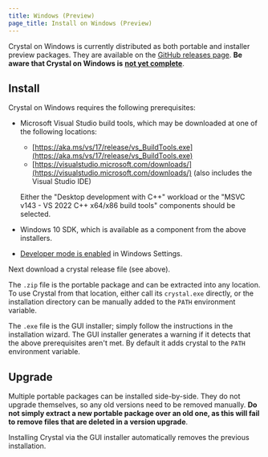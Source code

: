 ```yaml
---
title: Windows (Preview)
page_title: Install on Windows (Preview)
---
```


Crystal on Windows is currently distributed as both portable and installer preview packages. They are available on the [GitHub releases page](https://github.com/crystal-lang/crystal/releases). **Be aware that Crystal on Windows is** [**not yet complete**](https://github.com/crystal-lang/crystal/issues/5430).

## Install

Crystal on Windows requires the following prerequisites:

* Microsoft Visual Studio build tools, which may be downloaded at one of the following locations:

  * [https://aka.ms/vs/17/release/vs_BuildTools.exe](https://aka.ms/vs/17/release/vs_BuildTools.exe)
  * [https://visualstudio.microsoft.com/downloads/](https://visualstudio.microsoft.com/downloads/) (also includes the Visual Studio IDE)

  Either the "Desktop development with C++" workload or the "MSVC v143 - VS 2022 C++ x64/x86 build tools" components should be selected.
* Windows 10 SDK, which is available as a component from the above installers.
* [Developer mode is enabled](https://learn.microsoft.com/en-us/windows/apps/get-started/enable-your-device-for-development) in Windows Settings.

Next download a crystal release file (see above).

The `.zip` file is the portable package and can be extracted into any location. To use Crystal from that location, either call its `crystal.exe` directly, or
the installation directory can be manually added to the `PATH` environment variable.

The `.exe` file is the GUI installer; simply follow the instructions in the installation wizard. The GUI installer generates a warning if it detects that the above prerequisites aren't met.
By default it adds crystal to the `PATH` environment variable.

## Upgrade

Multiple portable packages can be installed side-by-side. They do not upgrade themselves, so any old versions need to be removed manually. **Do not simply extract a new portable package over an old one, as this will fail to remove files that are deleted in a version upgrade**.

Installing Crystal via the GUI installer automatically removes the previous installation.
